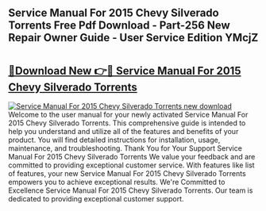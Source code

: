 ## Service Manual For 2015 Chevy Silverado Torrents Free Pdf Download - Part-256 New Repair Owner Guide - User Service Edition YMcjZ

# <h2><a href="http://bc5475.oget.top/?id=Service+Manual+For+2015+Chevy+Silverado+Torrents">🔗Download New 👉🔴 Service Manual For 2015 Chevy Silverado Torrents</a></h2>

[![Service Manual For 2015 Chevy Silverado Torrents new download](https://i.imgur.com/5g1atiW.png)](http://bc5475.oget.top/?id=Service+Manual+For+2015+Chevy+Silverado+Torrents)
Welcome to the user manual for your newly activated Service Manual For 2015 Chevy Silverado Torrents. This comprehensive guide is intended to help you understand and utilize all of the features and benefits of your product. You will find detailed instructions for installation, usage, maintenance, and troubleshooting. Thank You for Your Support Service Manual For 2015 Chevy Silverado Torrents We value your feedback and are committed to providing exceptional customer service. With features like list of features, your new Service Manual For 2015 Chevy Silverado Torrents empowers you to achieve exceptional results. We're Committed to Excellence Service Manual For 2015 Chevy Silverado Torrents. Our team is dedicated to providing exceptional customer support.
